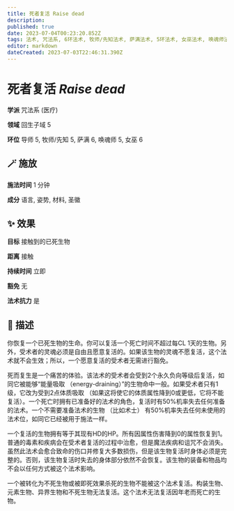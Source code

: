 ```yaml
---
title: 死者复活 Raise dead
description: 
published: true
date: 2023-07-04T00:23:20.852Z
tags: 法术, 咒法系, 6环法术, 牧师/先知法术, 萨满法术, 5环法术, 女巫法术, 唤魂师法术, 医疗, 导师法术, 回生子域
editor: markdown
dateCreated: 2023-07-03T22:46:31.390Z
---
```


# **死者复活** *Raise dead*

**学派** 咒法系 (医疗) 

**领域** 回生子域 5

**环位** 导师 5, 牧师/先知 5, 萨满 6, 唤魂师 5, 女巫 6

## 🪄 施放

**施法时间** 1 分钟

**成分** 语言, 姿势, 材料, 圣徽

## ✨ 效果 

**目标** 接触到的已死生物 

**距离** 接触  

**持续时间** 立即 

**豁免** 无

**法术抗力** 是

## 📖 描述

你恢复一个已死生物的生命。你可以复活一个死亡时间不超过每CL 1天的生物。另外，受术者的灵魂必须是自由且愿意复活的。如果该生物的灵魂不愿复活，这个法术就不会生效；所以，一个愿意复活的受术者无需进行豁免。

死而复生是一个痛苦的体验。该法术的受术者会受到2个永久负向等级后复活，如同它被能够“能量吸取 （energy-draining）”的生物命中一般。如果受术者只有1级，它改为受到2点体质吸取 （如果这将使它的体质属性降到0或更低，它将不能复活）。一个死亡时拥有已准备好的法术的角色，复活时有50%机率失去任何准备的法术。一个不需要准备法术的生物 （比如术士） 有50%机率失去任何未使用的法术位，如同它已经被用于施法一样。

一个复活的生物拥有等于其现有HD的HP。所有因属性伤害降到0的属性恢复到1。普通的毒素和疾病会在受术者复活的过程中治愈，但是魔法疾病和诅咒不会消失。虽然此法术会愈合致命的伤口并修复大多数损伤，但是该生物复活时身体必须是完整的。否则，该生物复活时失去的身体部分依然不会恢复。该生物的装备和物品均不会以任何方式被这个法术影响。

一个被转化为不死生物或被即死效果杀死的生物不能被这个法术复活。构装生物、元素生物、异界生物和不死生物无法复活。这个法术无法复活因年老而死亡的生物。
    